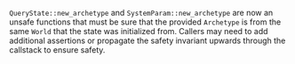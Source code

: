 `QueryState::new_archetype` and `SystemParam::new_archetype` are now an unsafe functions that must be sure that the provided `Archetype` is from the same `World` that the state was initialized from. Callers may need to add additional assertions or propagate the safety invariant upwards through the callstack to ensure safety.
